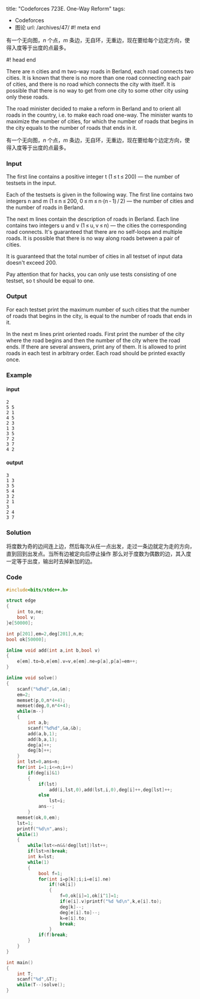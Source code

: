 title: "Codeforces 723E. One-Way Reform"
tags:
  - Codeforces
  - 图论
url: /archives/47/
#! meta end

有一个无向图，$n$ 个点，$m$ 条边，无自环，无重边，现在要给每个边定方向，使得入度等于出度的点最多。

#! head end

There are n cities and m two-way roads in Berland, each road connects two cities. It is known that there is no more than one road connecting each pair of cities, and there is no road which connects the city with itself. It is possible that there is no way to get from one city to some other city using only these roads.

The road minister decided to make a reform in Berland and to orient all roads in the country, i.e. to make each road one-way. The minister wants to maximize the number of cities, for which the number of roads that begins in the city equals to the number of roads that ends in it.

有一个无向图，$n$ 个点，$m$ 条边，无自环，无重边，现在要给每个边定方向，使得入度等于出度的点最多。

### Input
The first line contains a positive integer t (1 ≤ t ≤ 200) — the number of testsets in the input.

Each of the testsets is given in the following way. The first line contains two integers n and m (1 ≤ n ≤ 200, 0 ≤ m ≤ n·(n - 1) / 2) — the number of cities and the number of roads in Berland.

The next m lines contain the description of roads in Berland. Each line contains two integers u and v (1 ≤ u, v ≤ n) — the cities the corresponding road connects. It's guaranteed that there are no self-loops and multiple roads. It is possible that there is no way along roads between a pair of cities.

It is guaranteed that the total number of cities in all testset of input data doesn't exceed 200.

Pay attention that for hacks, you can only use tests consisting of one testset, so t should be equal to one.

### Output
For each testset print the maximum number of such cities that the number of roads that begins in the city, is equal to the number of roads that ends in it.

In the next m lines print oriented roads. First print the number of the city where the road begins and then the number of the city where the road ends. If there are several answers, print any of them. It is allowed to print roads in each test in arbitrary order. Each road should be printed exactly once.

### Example
#### input
```
2
5 5
2 1
4 5
2 3
1 3
3 5
7 2
3 7
4 2
```

#### output
```
3
1 3
3 5
5 4
3 2
2 1
3
2 4
3 7
```

### Solution
将度数为奇的边间连上边，然后每次从任一点出发，走过一条边就定为走的方向，直到回到出发点。当所有边被定向后停止操作
那么对于度数为偶数的边，其入度一定等于出度，输出时去掉新加的边。

### Code

```c++
#include<bits/stdc++.h>

struct edge
{
    int to,ne;
    bool v;
}e[50000];

int p[201],em=2,deg[201],n,m;
bool ok[50000];

inline void add(int a,int b,bool v)
{
    e[em].to=b,e[em].v=v,e[em].ne=p[a],p[a]=em++;
}

inline void solve()
{
    scanf("%d%d",&n,&m);
    em=2;
    memset(p,0,n*4+4);
    memset(deg,0,n*4+4);
    while(m--)
    {
        int a,b;
        scanf("%d%d",&a,&b);
        add(a,b,1);
        add(b,a,1);
        deg[a]++;
        deg[b]++;
    }
    int lst=0,ans=n;
    for(int i=1;i<=n;i++)
        if(deg[i]&1)
        {
            if(lst)
                add(i,lst,0),add(lst,i,0),deg[i]++,deg[lst]++;
            else
                lst=i;
            ans--;
        }
    memset(ok,0,em);
    lst=1;
    printf("%d\n",ans);
    while(1)
    {
        while(lst<=n&&!deg[lst])lst++;
        if(lst>n)break;
        int k=lst;
        while(1)
        {
            bool f=1;
            for(int i=p[k];i;i=e[i].ne)
                if(!ok[i])
                {
                    f=0,ok[i]=1,ok[i^1]=1;
                    if(e[i].v)printf("%d %d\n",k,e[i].to);
                    deg[k]--;
                    deg[e[i].to]--;
                    k=e[i].to;
                    break;
                }
            if(f)break;
        }
    }
}

int main()
{
    int T;
    scanf("%d",&T);
    while(T--)solve();
}
```
